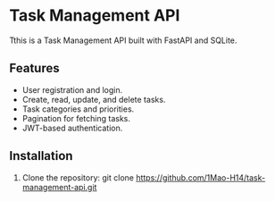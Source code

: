 # Task Management API

Tthis is a Task Management API built with FastAPI and SQLite.

## Features

- User registration and login.
- Create, read, update, and delete tasks.
- Task categories and priorities.
- Pagination for fetching tasks.
- JWT-based authentication.

## Installation

1. Clone the repository:
   git clone https://github.com/1Mao-H14/task-management-api.git
